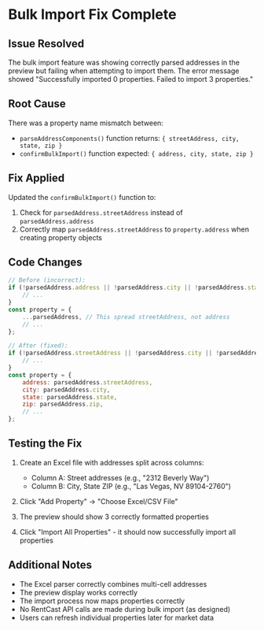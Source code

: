 # Bulk Import Fix Complete

## Issue Resolved
The bulk import feature was showing correctly parsed addresses in the preview but failing when attempting to import them. The error message showed "Successfully imported 0 properties. Failed to import 3 properties."

## Root Cause
There was a property name mismatch between:
- `parseAddressComponents()` function returns: `{ streetAddress, city, state, zip }`
- `confirmBulkImport()` function expected: `{ address, city, state, zip }`

## Fix Applied
Updated the `confirmBulkImport()` function to:
1. Check for `parsedAddress.streetAddress` instead of `parsedAddress.address`
2. Correctly map `parsedAddress.streetAddress` to `property.address` when creating property objects

## Code Changes
```javascript
// Before (incorrect):
if (!parsedAddress.address || !parsedAddress.city || !parsedAddress.state || !parsedAddress.zip) {
    // ...
}
const property = {
    ...parsedAddress, // This spread streetAddress, not address
    // ...
};

// After (fixed):
if (!parsedAddress.streetAddress || !parsedAddress.city || !parsedAddress.state || !parsedAddress.zip) {
    // ...
}
const property = {
    address: parsedAddress.streetAddress,
    city: parsedAddress.city,
    state: parsedAddress.state,
    zip: parsedAddress.zip,
    // ...
};
```

## Testing the Fix
1. Create an Excel file with addresses split across columns:
   - Column A: Street addresses (e.g., "2312 Beverly Way")
   - Column B: City, State ZIP (e.g., "Las Vegas, NV 89104-2760")

2. Click "Add Property" → "Choose Excel/CSV File"

3. The preview should show 3 correctly formatted properties

4. Click "Import All Properties" - it should now successfully import all properties

## Additional Notes
- The Excel parser correctly combines multi-cell addresses
- The preview display works correctly
- The import process now maps properties correctly
- No RentCast API calls are made during bulk import (as designed)
- Users can refresh individual properties later for market data